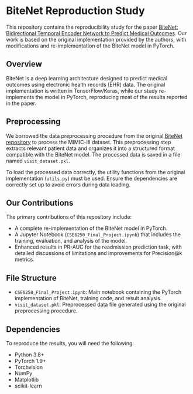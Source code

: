 # BiteNet Reproduction Study

This repository contains the reproducibility study for the paper [BiteNet: Bidirectional Temporal Encoder Network to Predict Medical Outcomes](https://github.com/Xueping/BiteNet). Our work is based on the original implementation provided by the authors, with modifications and re-implementation of the BiteNet model in PyTorch.

## Overview

BiteNet is a deep learning architecture designed to predict medical outcomes using electronic health records (EHR) data. The original implementation is written in TensorFlow/Keras, while our study re-implements the model in PyTorch, reproducing most of the results reported in the paper.

## Preprocessing

We borrowed the data preprocessing procedure from the original [BiteNet repository](https://github.com/Xueping/BiteNet) to process the MIMIC-III dataset. This preprocessing step extracts relevant patient data and organizes it into a structured format compatible with the BiteNet model. The processed data is saved in a file named `visit_dataset.pkl`.

To load the processed data correctly, the utility functions from the original implementation (`utils.py`) must be used. Ensure the dependencies are correctly set up to avoid errors during data loading.

## Our Contributions

The primary contributions of this repository include:
- A complete re-implementation of the BiteNet model in PyTorch.
- A Jupyter Notebook (`CSE6250_Final_Project.ipynb`) that includes the training, evaluation, and analysis of the model.
- Enhanced results in PR-AUC for the readmission prediction task, with detailed discussions of limitations and improvements for Precision@k metrics.

## File Structure

- `CSE6250_Final_Project.ipynb`: Main notebook containing the PyTorch implementation of BiteNet, training code, and result analysis.
- `visit_dataset.pkl`: Preprocessed data file generated using the original preprocessing procedure.

## Dependencies

To reproduce the results, you will need the following:
- Python 3.8+
- PyTorch 1.9+
- Torchvision
- NumPy
- Matplotlib
- scikit-learn
